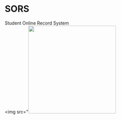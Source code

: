 # SORS
Student Online Record System
<br>
   <img src="<img src="https://img.icons8.com/ios/50/000000/add-to-database.png" width="275" height="275" />
